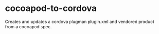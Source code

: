 cocoapod-to-cordova
===================

Creates and updates a cordova plugman plugin.xml and vendored product from a cocoapod spec.
